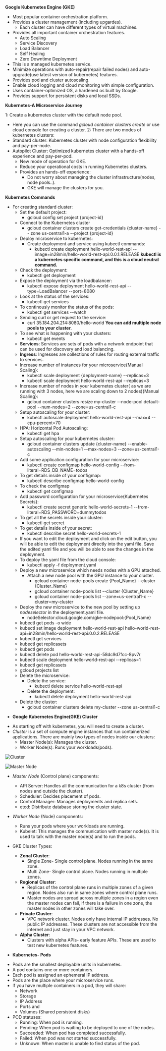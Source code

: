 **Google Kubernetes Engine (GKE)**

- Most popular container orchestration platform.
- Provides a cluster management (including upgardes).
  - Each cluster can have different types of virtual machines.
- Provides all important container orchestration features.
  - Auto Scaling
  - Service Discovery
  - Load Balancer
  - Self Healing
  - Zero Downtime Deployment
- This is a managed kubernetes service.
- Minimize operations with auto-repair(repair failed nodes) and auto-upgrade(use latest version of kubernetes) features.
- Provides pod and cluster autoscaling.
- Enable cloud logging and cloud monitoring with simple configuration.
- Uses container-optimized OS, a hardened os built by Google.
- Provides support for persistent disks and local SSDs.

**Kubernetes-A Microservice Journey**

1: Create a kubernetes cluster with the default node pool.
- Here you can use the command *gcloud container clusters create* or use cloud console for creating a cluster.
2: There are two modes of kubernetes clusters:
- Standard cluster: Kubernetes cluster with node configuration flexibility and pay-per-node.
- Autopilot Cluster: Optimized kubernetes cluster with a hands-off experience and pay-per-pod.
  - New mode of operation for GKE.
  - Reduce your operational costs in running Kubernetes clusters.
  - Provides an hands-off experience:
    - Do not worry about managing the cluster infrastructure(nodes, node pools..).
    - GKE will manage the clusters for you.

**Kubernetes Commands**

- For creating standard cluster:
  * Set the default project:
    - gcloud config set project {project-id}
  * Connect to the Kubernetes cluster
    - gcloud container clusters create get-credentials {cluster-name} -- zone us-central1-a --project {project-id}
  * Deploy microservice to kubernetes:
    * Create deployment and service using kubectl commands:
      - kubectl create deployment hello-world-rest-api --image=in28min/hello-world-rest-api:0.0.1.RELEASE
**kubectl is a kubernetes specific command, and this is a cloud neutral command.**
  * Check the deployment:
    - kubectl get deployment
  * Expose the deployment via the loadbalancer:
    - kubectl expose deployment hello-world-rest-api --type=LoadBalancer --port=8080
  * Look at the status of the services:
    - kubectl get services
  * To continously monitor the status of the pods:
    - kubectl get services --watch
  * Sending curl or get request to the service:
    - curl 35.184.204.214:8080/hello-world
**You can add multiple node pools to your cluster.**
  * To see what is happening with your clusters:
    - kubectl get events
  * **Services**: Services are sets of pods with a network endpoint that can be used for discovery and load balancing.
  * **Ingress**: Ingresses are collections of rules for routing external traffic to services.
  * Increase number of instances for your microservice{Manual Scaling}:
    - kubectl scale deployment {deployment-name} --replicas=3
    - kubectl scale deployment hello-world-rest-api --replicas=3
  * Increase number of nodes in your kubernetes cluster( as we are running with 3 nodes, here we are scaling down to 2 nodes){Manual Scaling}:
    - gcloud container clusters resize my-cluster --node-pool default-pool --num-nodes=2 --zone=us-central1-c
  * Setup autoscaling for your cluster:
    - kubectl autoscale deployment hello-world-rest-api --max=4 --cpu-percent=70
  * HPA: Horizontal Pod Autoscaling:
    - kubectl get hpa
  * Setup autoscaling for your kubernetes cluster:
    - gcloud container clusters update {cluster-name} --enable-autoscaling --min-nodes=1 --max-nodes=3 --zone=us-central1-c
  * Add some application configuration for your microservice:
    - kubectl create configmap hello-world-config --from-literal=RDS_DB_NAME=todos
  * To get details inside of your configmap:
    - kubectl describe configmap hello-world-config
  * To check the configmap
    - kubectl get configmap
  * Add password configuration for your microservice{Kubernetes Secrets}:
    - kubectl create secret generic hello-world-secrets-1 --from-literal=RDS_PASSWORD=dummytodos
  * To get all the secrets inside your cluster:
    - kubectl get secret
  * To get details inside of your secret:
    - kubectl describe secret hello-world-secrets-1
  * If you want to edit the deployment and click on the edit button, you will be able to edit the deployment directly into the yaml file. Save the edited yaml file and you will be able to see the changes in the deployment.
  * To deploy the yaml file from the cloud console:
    - kubectl apply -f deployment.yaml
  * Deploy a new microservice which needs nodes with a GPU attached.
    * Attach a new node pool with the GPU instance to your cluster.
      - gcloud container node-pools create {Pool_Name} --cluster {Cluster_Name}
      - gcloud container node-pools list --cluster {Cluster_Name}
      - gcloud container node-pools list --zone=us-central1-c --cluster=my-cluster
  * Deploy the new microservice to the new pool by setting up *nodeselector* in the deployment.yaml file.
    - nodeSelector:cloud.google.com/gke-nodepool:{Pool_Name}
  - kubectl get pods -o wide
  - kubectl set image deployment hello-world-rest-api hello-world-rest-api=in28min/hello-world-rest-api:0.0.2.RELEASE
  - kubectl get services
  - kubectl get replicasets
  - kubectl get pods
  - kubectl delete pod hello-world-rest-api-58dc9d7fcc-8pv7r
  - kubectl scale deployment hello-world-rest-api --replicas=1
  - kubectl get replicasets
  - gcloud projects list
  * Delete the microservice:
    * Delete the service:  
      - kubectl delete service hello-world-rest-api
    * Delete the deployment:
      - kubectl delete deployment hello-world-rest-api
  * Delete the cluster:
    - gcloud container clusters delete my-cluster --zone us-central1-c


* **Google Kubernetes Engine(GKE) Cluster**

- As starting off with kubernetes, you will need to create a cluster.
- *Cluster* is a set of compute engine instances that run containerized applications. There are mainly two types of nodes inside our clusters:
  - Master Node(s): Manages the cluster.
  - Worker Node(s): Runs your workloads(pods).

![Cluster](https://www.suse.com/c/wp-content/uploads/2019/04/What-is-Cluster_-1024x309.jpg "What is cluster")

![Master Node](https://www.suse.com/c/wp-content/uploads/2019/04/What-is-Master-Node-in-K8s_-1024x611.jpg "Master Node in Kuberenetes")

- *Master Node* (Control plane) components:
  - API Server: Handles all the communication for a k8s cluster (from nodes and outside the cluster).
  - Scheduler: Decides placement of pods.
  - Control Manager: Manages deployments and replica sets.
  - etcd: Distribute database storing the cluster state.
- *Worker Node* (Node) components:
  - Runs your pods where your workloads are running.
  - Kubelet: This manages the communication with master node(s). It is used to talk with the master node(s) and to run the pods.

- GKE Cluster Types:
  - **Zonal Cluster**:
    - Single Zone- Single control plane. Nodes running in the same zone.
    - Multi Zone- Single control plane. Nodes running in multiple zones.
  - **Regional Cluster**:
    - Replicas of the control plane runs in multiple zones of a given region. Nodes also run in same zones where control plane runs.
    - Master nodes are spread across multiple zones in a region even the master nodes can fail, if there is a failure in one zone, the master nodes in other zones will take over.
  - **Private Cluster**:
    - VPC network cluster. Nodes only have internal IP addresses. No public IP addresses. These clusters are not accessible from the internet and just stay in your VPC network.
  - **Alpha Cluster**:
    - Clusters with alpha APIs- early feature APIs. These are used to test new kubernetes features.

* **Kubernetes- Pods**

- Pods are the smallest deployable units in kubernetes.
- A pod contains one or more containers.
- Each pod is assigned an ephemeral IP address.
- Pods are the place where your microservice runs.
- If you have multiple containers in a pod, they will share:
  - Network
  - Storage
  - IP Address
  - Ports and
  - Volumes (Shared persistent disks)
- POD statuses:
  - Running: When pod is running.
  - Pending: When pod is waiting to be deployed to one of the nodes.
  - Succeeded: When pod has completed successfully.
  - Failed: When pod was not started successfully.
  - Unknown: When master is unable to find status of the pod.
